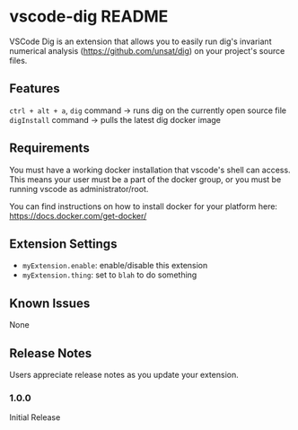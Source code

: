 # vscode-dig README

VSCode Dig is an extension that allows you to easily run dig's invariant numerical analysis (https://github.com/unsat/dig) on your project's source files.

## Features

`ctrl + alt + a`, `dig` command -> runs dig on the currently open source file
`digInstall` command -> pulls the latest dig docker image

## Requirements

You must have a working docker installation that vscode's shell can access. This means your user must be a part of the docker group, or you must be running vscode as administrator/root.

You can find instructions on how to install docker for your platform here: https://docs.docker.com/get-docker/

## Extension Settings

* `myExtension.enable`: enable/disable this extension
* `myExtension.thing`: set to `blah` to do something

## Known Issues

None

## Release Notes

Users appreciate release notes as you update your extension.

### 1.0.0

Initial Release